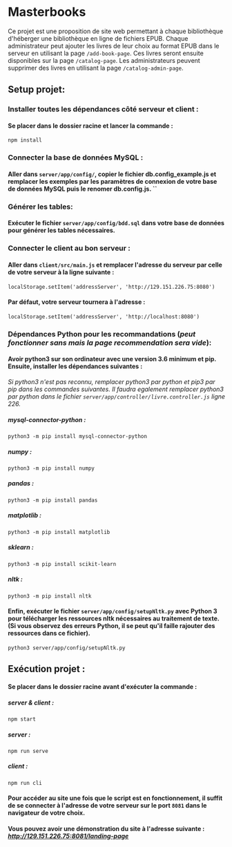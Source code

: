 # Masterbooks

Ce projet est une proposition de site web permettant à chaque bibliothèque d'héberger une bibliothèque en ligne de fichiers EPUB. Chaque administrateur peut ajouter les livres de leur choix au format EPUB dans le serveur en utilisant la page ``/add-book-page``. Ces livres seront ensuite disponibles sur la page ``/catalog-page``. Les administrateurs peuvent supprimer des livres en utilisant la page ``/catalog-admin-page``.

## Setup projet:



### Installer toutes les dépendances côté serveur et client :

#### Se placer dans le dossier racine et lancer la commande :

```
npm install
```



### Connecter la base de données MySQL :

#### Aller dans ``server/app/config/``, copier le fichier db.config_example.js et remplacer les exemples par les paramètres de connexion de votre base de données MySQL puis le renomer db.config.js.  ``

### Générer les tables:

#### Exécuter le fichier ``server/app/config/bdd.sql`` dans votre base de données pour générer les tables nécessaires.



### Connecter le client au bon serveur :

#### Aller dans ``client/src/main.js`` et remplacer l'adresse du serveur par celle de votre serveur à la ligne suivante :

```
localStorage.setItem('addressServer', 'http://129.151.226.75:8080')
```

#### Par défaut, votre serveur tournera à l'adresse :

```
localStorage.setItem('addressServer', 'http://localhost:8080')
```



### Dépendances Python pour les recommandations (_peut fonctionner sans mais la page recommendation sera vide_):

#### Avoir python3 sur son ordinateur avec une version 3.6 minimum et pip. Ensuite, installer les dépendances suivantes :
 _Si python3 n'est pas reconnu, remplacer python3 par python et pip3 par pip dans les commandes suivantes. Il faudra egalement remplacer python3 par python dans le fichier ``server/app/controller/livre.controller.js`` ligne 226._

##### mysql-connector-python :

```
python3 -m pip install mysql-connector-python
```
##### numpy :

```
python3 -m pip install numpy
```

##### pandas :

```
python3 -m pip install pandas
```

##### matplotlib :

```
python3 -m pip install matplotlib
```

##### sklearn :

```
python3 -m pip install scikit-learn
```

##### nltk :

```
python3 -m pip install nltk
```

#### Enfin, exécuter le fichier ``server/app/config/setupNltk.py`` avec Python 3 pour télécharger les ressources nltk nécessaires au traitement de texte. (Si vous observez des erreurs Python, il se peut qu'il faille rajouter des ressources dans ce fichier).

```
python3 server/app/config/setupNltk.py
```

## Exécution projet :

#### Se placer dans le dossier racine avant d'exécuter la commande :

##### server & client :

```
npm start
```

##### server :

```
npm run serve
```

##### client :

```
npm run cli
```

#### Pour accéder au site une fois que le script est en fonctionnement, il suffit de se connecter à l'adresse de votre serveur sur le port ``8081`` dans le navigateur de votre choix.

#### Vous pouvez avoir une démonstration du site à l'adresse suivante : _http://129.151.226.75:8081/landing-page_
